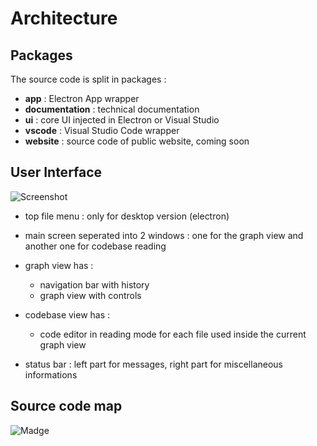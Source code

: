 # Architecture

## Packages

The source code is split in packages :

-   **app** : Electron App wrapper
-   **documentation** : technical documentation
-   **ui** : core UI injected in Electron or Visual Studio
-   **vscode** : Visual Studio Code wrapper
-   **website** : source code of public website, coming soon

## User Interface

![Screenshot](/screenshot.png)

-   top file menu : only for desktop version (electron)

-   main screen seperated into 2 windows : one for the graph view and another one for codebase reading

-   graph view has :

    -   navigation bar with history
    -   graph view with controls

-   codebase view has :

    -   code editor in reading mode for each file used inside the current graph view

-   status bar : left part for messages, right part for miscellaneous informations

## Source code map

![Madge](/madge.png)
